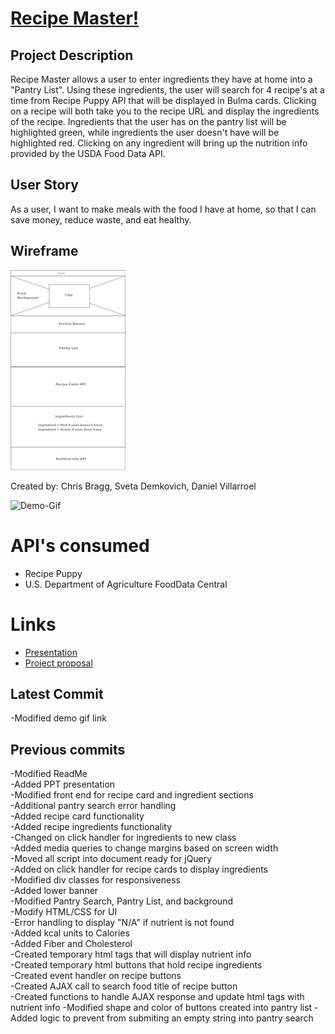 # [Recipe Master!](https://sdemkovich.github.io/Recipe-Master/)

## Project Description
Recipe Master allows a user to enter ingredients they have at home into a "Pantry List". Using these ingredients, the user will search for 4 recipe's at a time from Recipe Puppy API that will be displayed in Bulma cards. Clicking on a recipe will both take you to the recipe URL and display the ingredients of the recipe. Ingredients that the user has on the pantry list will be highlighted green, while ingredients the user doesn't have will be highlighted red. Clicking on any ingredient will bring up the nutrition info provided by the USDA Food Data API.

## User Story  
As a user, I want to make meals with the food I have at home, so that I can save  money, reduce waste, and eat healthy.

## Wireframe
![wireframe](./docs/wireframe.png)

Created by: Chris Bragg, Sveta Demkovich, Daniel Villarroel  

![Demo-Gif](https://media.giphy.com/media/jTkhRYlE4NuXmkAegg/giphy.gif)  

# API's consumed
- Recipe Puppy  
- U.S. Department of Agriculture FoodData Central  

# Links  
* [Presentation](https://docs.google.com/presentation/d/1RI9Q5qyopGl8zTjUtrl1391OFt4SVId9d8s1IK4xoFM/edit?usp=sharing)
* [Project proposal](https://drive.google.com/open?id=15hsFwbAiv-9XK9aorcIa0fySlPHRG8v8wnyfxlYu3Bc)  


## Latest Commit  
-Modified demo gif link  

## Previous commits  
-Modified ReadMe  
-Added PPT presentation  
-Modified front end for recipe card and ingredient sections  
-Additional pantry search error handling  
-Added recipe card functionality  
-Added recipe ingredients functionality  
-Changed on click handler for ingredients to new class  
-Added media queries to change margins based on screen width  
-Moved all script into document ready for jQuery  
-Added on click handler for recipe cards to display ingredients   
-Modified div classes for responsiveness  
-Added lower banner  
-Modified Pantry Search, Pantry List, and background  
-Modify HTML/CSS for UI  
-Error handling to display "N/A" if nutrient is not found  
-Added kcal units to Calories  
-Added Fiber and Cholesterol  
-Created temporary html tags that will display nutrient info  
-Created temporary html buttons that hold recipe ingredients  
-Created event handler on recipe buttons  
-Created AJAX call to search food title of recipe button  
-Created functions to handle AJAX response and update html tags with nutrient info
-Modified shape and color of buttons created into pantry list
-Added logic to prevent from submiting an empty string into pantry search
